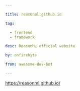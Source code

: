 ```yaml
---

title: reasonml.github.io 

tag: 

  - frontend
  - framework 

desc: ReasonML official website 

by: onfirebyte 

from: awesome-dev-bot 

---
```




https://reasonml.github.io/ 


